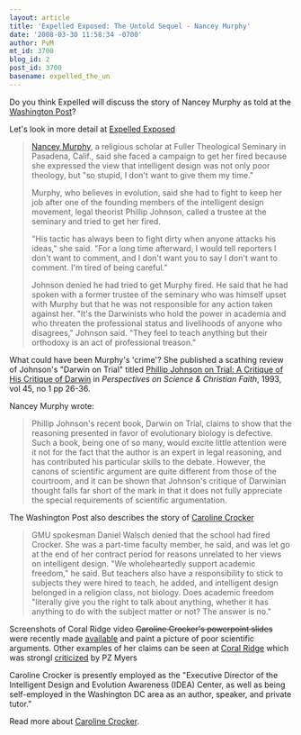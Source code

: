 ```yaml
---
layout: article
title: 'Expelled Exposed: The Untold Sequel - Nancey Murphy'
date: '2008-03-30 11:58:34 -0700'
author: PvM
mt_id: 3700
blog_id: 2
post_id: 3700
basename: expelled_the_un
---
```

Do you think Expelled will discuss the story of Nancey Murphy as told at the [Washington Post](http://www.washingtonpost.com/wp-dyn/content/article/2006/02/03/AR2006020300822_pf.html)?

Let's look in more detail at [Expelled Exposed](http://www.expelledexposed.com/)

> [Nancey Murphy](http://en.wikipedia.org/wiki/Nancey_Murphy), a religious scholar at Fuller Theological Seminary in Pasadena, Calif., said she faced a campaign to get her fired because she expressed the view that intelligent design was not only poor theology, but "so stupid, I don't want to give them my time."
> 
> Murphy, who believes in evolution, said she had to fight to keep her job after one of the founding members of the intelligent design movement, legal theorist Phillip Johnson, called a trustee at the seminary and tried to get her fired.
> 
> "His tactic has always been to fight dirty when anyone attacks his ideas," she said. "For a long time afterward, I would tell reporters I don't want to comment, and I don't want you to say I don't want to comment. I'm tired of being careful."
> 
> Johnson denied he had tried to get Murphy fired. He said that he had spoken with a former trustee of the seminary who was himself upset with Murphy but that he was not responsible for any action taken against her. "It's the Darwinists who hold the power in academia and who threaten the professional status and livelihoods of anyone who disagrees," Johnson said. "They feel to teach anything but their orthodoxy is an act of professional treason."

What could have been Murphy's 'crime'? She published a scathing review of Johnson's "Darwin on Trial" titled [Phillip Johnson on Trial: A Critique of His Critique of Darwin](http://www.asa3.org/asa/PSCF/1993/PSCF3-93Murphy.html) in _Perspectives on Science & Christian Faith_, 1993, vol 45, no 1 pp 26-36. 

Nancey Murphy wrote:

> Phillip Johnson's recent book, Darwin on Trial, claims to show that the reasoning presented in favor of evolutionary biology is defective. Such a book, being one of so many, would excite little attention were it not for the fact that the author is an expert in legal reasoning, and has contributed his particular skills to the debate. However, the canons of scientific argument are quite different from those of the courtroom, and it can be shown that Johnson's critique of Darwinian thought falls far short of the mark in that it does not fully appreciate the special requirements of scientific argumentation.

The Washington Post also describes the story of [Caroline Crocker ](http://en.wikipedia.org/wiki/Caroline_Crocker)

> GMU spokesman Daniel Walsch denied that the school had fired Crocker. She was a part-time faculty member, he said, and was let go at the end of her contract period for reasons unrelated to her views on intelligent design. "We wholeheartedly support academic freedom," he said. But teachers also have a responsibility to stick to subjects they were hired to teach, he added, and intelligent design belonged in a religion class, not biology. Does academic freedom "literally give you the right to talk about anything, whether it has anything to do with the subject matter or not? The answer is no."

Screenshots of Coral Ridge video  ~~Caroline Crocker's powerpoint slides~~ were recently made [available](http://tinyfrog.wordpress.com/2008/02/15/ode-to-caroline-crocker/) and paint a picture of poor scientific arguments. Other examples of her claims can be seen at [Coral Ridge](http://www.coralridge.org/medialibrary.asp?mediaId=2799) which was strongl [criticized](http://scienceblogs.com/pharyngula/2008/02/are_there_no_intelligent_creat.php) by PZ Myers

Caroline Crocker is presently employed as the "Executive Director of the Intelligent Design and Evolution Awareness (IDEA) Center, as well as being self-employed in the Washington DC area as an author, speaker, and private tutor."

Read more about [Caroline Crocker](http://intellectualhonesty.info/index_files/Media.htm).

